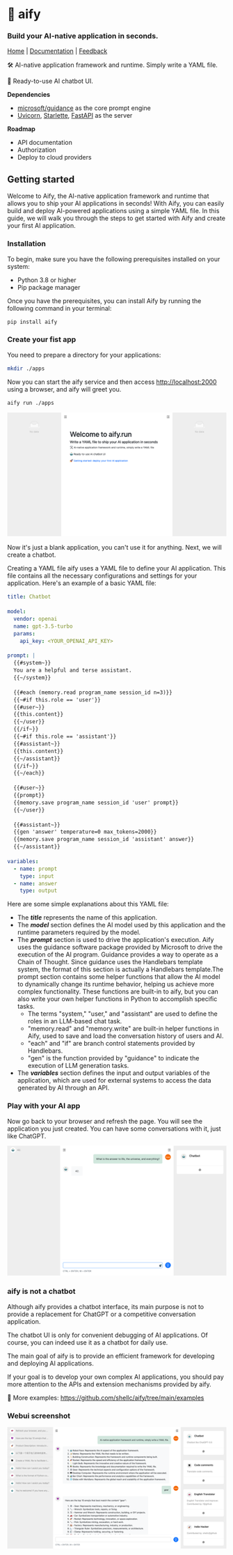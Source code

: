 # 🚀 aify

### Build your AI-native application in seconds.

[Home](https://aify.run/) | [Documentation](https://docs.aify.run/) | [Feedback](https://github.com/shellc/aify/issues)

🛠️ AI-native application framework and runtime. Simply write a YAML file.

🤖 Ready-to-use AI chatbot UI.

**Dependencies**

* [microsoft/guidance](https://github.com/microsoft/guidance) as the core prompt engine
* [Uvicorn](https://www.uvicorn.org/), [Starlette](https://www.starlette.io/), [FastAPI](https://fastapi.tiangolo.com/) as the server

**Roadmap**

* API documentation
* Authorization
* Deploy to cloud providers

## Getting started

Welcome to Aify, the AI-native application framework and runtime that allows you to ship your AI applications in seconds! With Aify, you can easily build and deploy AI-powered applications using a simple YAML file. In this guide, we will walk you through the steps to get started with Aify and create your first AI application.


### Installation

To begin, make sure you have the following prerequisites installed on your system:

* Python 3.8 or higher
* Pip package manager

Once you have the prerequisites, you can install Aify by running the following command in your terminal:

```bash
pip install aify
```

### Create your fist app

You need to prepare a directory for your applications:

```bash
mkdir ./apps
```

Now you can start the aify service and then access [http://localhost:2000](http://localhost:2000) using a browser, and aify will greet you.

```bash
aify run ./apps
```

![aify screenshot](./docs/assets/images/screenshots/aify_webui_new_start_screenshot.png)

Now it's just a blank application, you can't use it for anything. Next, we will create a chatbot.

Creating a YAML file aify uses a YAML file to define your AI application. This file contains all the necessary configurations and settings for your application. Here's an example of a basic YAML file:

```yaml
title: Chatbot

model:
  vendor: openai
  name: gpt-3.5-turbo
  params:
    api_key: <YOUR_OPENAI_API_KEY>

prompt: |
  {{#system~}}
  You are a helpful and terse assistant.
  {{~/system}}

  {{#each (memory.read program_name session_id n=3)}}
  {{~#if this.role == 'user'}}
  {{#user~}}
  {{this.content}}
  {{~/user}}
  {{/if~}}
  {{~#if this.role == 'assistant'}}
  {{#assistant~}}
  {{this.content}}
  {{~/assistant}}
  {{/if~}}
  {{~/each}}

  {{#user~}}
  {{prompt}}
  {{memory.save program_name session_id 'user' prompt}}
  {{~/user}}

  {{#assistant~}}
  {{gen 'answer' temperature=0 max_tokens=2000}}
  {{memory.save program_name session_id 'assistant' answer}}
  {{~/assistant}}

variables:
  - name: prompt
    type: input
  - name: answer
    type: output
```

Here are some simple explanations about this YAML file:

* The ***title*** represents the name of this application.
* The ***model*** section defines the AI model used by this application and the runtime parameters required by the model.
* The ***prompt*** section is used to drive the application's execution. Aify uses the guidance software package provided by Microsoft to drive the execution of the AI program. Guidance provides a way to operate as a Chain of Thought. Since guidance uses the Handlebars template system, the format of this section is actually a Handlebars template.The prompt section contains some helper functions that allow the AI model to dynamically change its runtime behavior, helping us achieve more complex functionality. These functions are built-in to aify, but you can also write your own helper functions in Python to accomplish specific tasks.
    * The terms "system," "user," and "assistant" are used to define the roles in an LLM-based chat task.
    * "memory.read" and "memory.write" are built-in helper functions in Aify, used to save and load the conversation history of users and AI.
    * "each" and "if" are branch control statements provided by Handlebars.
    * "gen" is the function provided by "guidance" to indicate the execution of LLM generation tasks.
* The ***variables*** section defines the input and output variables of the application, which are used for external systems to access the data generated by AI through an API.

### Play with your AI app

Now go back to your browser and refresh the page. You will see the application you just created. You can have some conversations with it, just like ChatGPT.

![aify screenshot](./docs/assets/images/screenshots/aify_webui_new_start_1_screenshot.png)

### aify is not a chatbot

Although aify provides a chatbot interface, its main purpose is not to provide a replacement for ChatGPT or a competitive conversation application.

The chatbot UI is only for convenient debugging of AI applications. Of course, you can indeed use it as a chatbot for daily use.

The main goal of aify is to provide an efficient framework for developing and deploying AI applications.

If your goal is to develop your own complex AI applications, you should pay more attention to the APIs and extension mechanisms provided by aify.

📝 More examples: https://github.com/shellc/aify/tree/main/examples

### Webui screenshot

![Webui screenshot](./docs/assets/images/screenshots/aify_webui_screenshot.png)